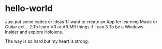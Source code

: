 # hello-world
Just put some codes or ideas
1.I want to create an App for learning Music or Guitar ect...
2.To learn VR or AR,MR things if I can
3.To be a Windows insider and explore Hololens.

The way is so hard but my heart is strong.

